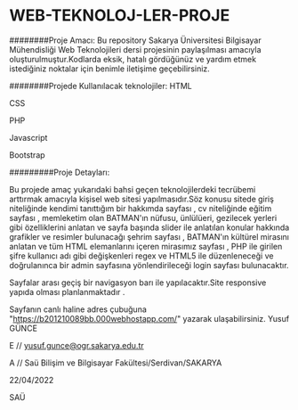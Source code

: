 # WEB-TEKNOLOJ-LER-PROJE
########Proje Amacı:
Bu repository Sakarya Üniversitesi Bilgisayar Mühendisliği Web Teknolojileri dersi projesinin paylaşılması amacıyla oluşturulmuştur.Kodlarda eksik, hatalı gördüğünüz ve yardım etmek istediğiniz noktalar için benimle iletişime geçebilirsiniz.

########Projede Kullanılacak teknolojiler:
HTML

CSS

PHP

Javascript

Bootstrap

#########Proje Detayları:

  Bu projede amaç yukarıdaki bahsi geçen teknolojilerdeki tecrübemi arttırmak amacıyla kişisel web sitesi yapılmasıdır.Söz konusu sitede giriş niteliğinde kendimi tanıttığım bir hakkımda sayfası , cv niteliğinde eğitim sayfası , memleketim olan BATMAN'ın nüfusu, ünlülüeri, gezilecek yerleri gibi özelliklerini anlatan ve sayfa başında slider ile anlatılan konular hakkında grafikler ve resimler bulunacağı şehrim sayfası , BATMAN'ın kültürel mirasını anlatan ve tüm HTML elemanlarını içeren mirasımız sayfası , PHP ile girilen şifre kullanıcı adı gibi değişkenleri regex ve HTML5 ile düzenleneceği ve  doğrulanınca bir admin sayfasına yönlendirileceği login sayfası bulunacaktır.

Sayfalar arası geçiş bir navigasyon barı ile yapılacaktır.Site responsive yapıda olması planlanmaktadır .

Sayfanın canlı haline adres çubuğuna "https://b201210089bb.000webhostapp.com/" yazarak ulaşabilirsiniz.
Yusuf GÜNCE

E // yusuf.gunce@ogr.sakarya.edu.tr

A // Saü Bilişim ve Bilgisayar Fakültesi/Serdivan/SAKARYA

22/04/2022

SAÜ
